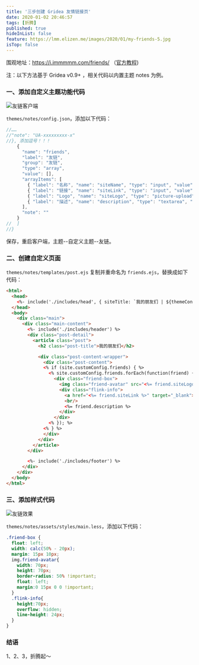 ```yaml
---
title: '三步创建 Gridea 友情链接页'
date: 2020-01-02 20:46:57
tags: [折腾]
published: true
hideInList: false
feature: https://lmm.elizen.me/images/2020/01/my-friends-5.jpg
isTop: false
---
```


围观地址：<https://i.immmmm.com/friends/> （[官方教程](https://gridea.dev/docs/theme-custom.html#%E6%95%B0%E7%BB%84%E7%B1%BB%E5%9E%8B%E9%85%8D%E7%BD%AE))

注：以下方法基于 Gridea v0.9+ ，相关代码以内置主题 notes 为例。

<!--more-->

### 一、添加自定义主题功能代码

![友链客户端](https://lmm.elizen.me/images/2020/01/my-friends-2.png)

`themes/notes/config.json`，添加以下代码：

```js
//……
//"note": "UA-xxxxxxxxx-x"
//}, 添加逗号！！！
    {
      "name": "friends",
      "label": "友链",
      "group": "友链",
      "type": "array",
      "value": [],
      "arrayItems": [
        { "label": "名称", "name": "siteName", "type": "input", "value": "" },
        { "label": "链接", "name": "siteLink", "type": "input", "value": "" },
        { "label": "Logo", "name": "siteLogo", "type": "picture-upload", "value": "" },
        { "label": "描述", "name": "description", "type": "textarea", "value": "" }
      ],
      "note": ""
    }
//  ]
//}
```

保存，重启客户端，主题--自定义主题--友链。

### 二、创建自定义页面

`themes/notes/templates/post.ejs` 复制并重命名为 `friends.ejs`，替换成如下代码：

```html
<html>
  <head>
    <%- include('./includes/head', { siteTitle: `我的朋友们 | ${themeConfig.siteName}` }) %>
  </head>
  <body>
    <div class="main">
      <div class="main-content">
        <%- include('./includes/header') %>
        <div class="post-detail">
          <article class="post">
            <h2 class="post-title">我的朋友们</h2>

            <div class="post-content-wrapper">
              <div class="post-content">
              <% if (site.customConfig.friends) { %>
                <% site.customConfig.friends.forEach(function(friend) { %>
                  <div class="friend-box">
                    <img class="friend-avatar" src="<%= friend.siteLogo %>">
                    <div class="flink-info">
                      <a href="<%= friend.siteLink %>" target="_blank"><%= friend.siteName %></a>
                      <br/>
                      <%= friend.description %>
                    </div>
                  </div>
                <% }); %>
              <% } %>
              </div>
            </div>
          </article>
        </div>

        <%- include('./includes/footer') %>
      </div>
    </div>
  </body>
</html>
```

### 三、添加样式代码

![友链效果](https://lmm.elizen.me/images/2020/01/my-friends-3.png)

`themes/notes/assets/styles/main.less`，添加以下代码：

```css
.friend-box {
  float: left;
  width: calc(50% - 20px);
  margin: 15px 10px;
  img.friend-avatar{
    width: 70px;
    height: 70px;
    border-radius: 50% !important;
    float: left;
    margin:0 15px 0 0 !important;
  }
  .flink-info{
    height:70px;
    overflow: hidden;
    line-height: 24px;
  }
}
```

### 结语

1、2、3，折腾起～
